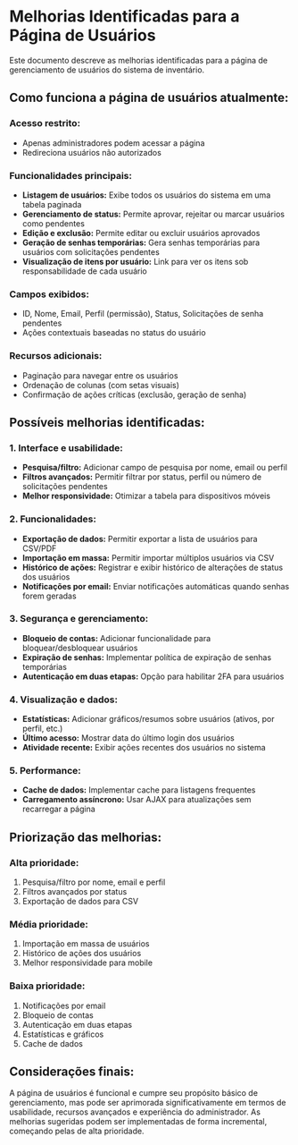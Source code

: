 # Melhorias Identificadas para a Página de Usuários

Este documento descreve as melhorias identificadas para a página de gerenciamento de usuários do sistema de inventário.

## Como funciona a página de usuários atualmente:

### Acesso restrito:
- Apenas administradores podem acessar a página
- Redireciona usuários não autorizados

### Funcionalidades principais:
- **Listagem de usuários:** Exibe todos os usuários do sistema em uma tabela paginada
- **Gerenciamento de status:** Permite aprovar, rejeitar ou marcar usuários como pendentes
- **Edição e exclusão:** Permite editar ou excluir usuários aprovados
- **Geração de senhas temporárias:** Gera senhas temporárias para usuários com solicitações pendentes
- **Visualização de itens por usuário:** Link para ver os itens sob responsabilidade de cada usuário

### Campos exibidos:
- ID, Nome, Email, Perfil (permissão), Status, Solicitações de senha pendentes
- Ações contextuais baseadas no status do usuário

### Recursos adicionais:
- Paginação para navegar entre os usuários
- Ordenação de colunas (com setas visuais)
- Confirmação de ações críticas (exclusão, geração de senha)

## Possíveis melhorias identificadas:

### 1. Interface e usabilidade:
- **Pesquisa/filtro:** Adicionar campo de pesquisa por nome, email ou perfil
- **Filtros avançados:** Permitir filtrar por status, perfil ou número de solicitações pendentes
- **Melhor responsividade:** Otimizar a tabela para dispositivos móveis

### 2. Funcionalidades:
- **Exportação de dados:** Permitir exportar a lista de usuários para CSV/PDF
- **Importação em massa:** Permitir importar múltiplos usuários via CSV
- **Histórico de ações:** Registrar e exibir histórico de alterações de status dos usuários
- **Notificações por email:** Enviar notificações automáticas quando senhas forem geradas

### 3. Segurança e gerenciamento:
- **Bloqueio de contas:** Adicionar funcionalidade para bloquear/desbloquear usuários
- **Expiração de senhas:** Implementar política de expiração de senhas temporárias
- **Autenticação em duas etapas:** Opção para habilitar 2FA para usuários

### 4. Visualização e dados:
- **Estatísticas:** Adicionar gráficos/resumos sobre usuários (ativos, por perfil, etc.)
- **Último acesso:** Mostrar data do último login dos usuários
- **Atividade recente:** Exibir ações recentes dos usuários no sistema

### 5. Performance:
- **Cache de dados:** Implementar cache para listagens frequentes
- **Carregamento assíncrono:** Usar AJAX para atualizações sem recarregar a página

## Priorização das melhorias:

### Alta prioridade:
1. Pesquisa/filtro por nome, email e perfil
2. Filtros avançados por status
3. Exportação de dados para CSV

### Média prioridade:
1. Importação em massa de usuários
2. Histórico de ações dos usuários
3. Melhor responsividade para mobile

### Baixa prioridade:
1. Notificações por email
2. Bloqueio de contas
3. Autenticação em duas etapas
4. Estatísticas e gráficos
5. Cache de dados

## Considerações finais:

A página de usuários é funcional e cumpre seu propósito básico de gerenciamento, mas pode ser aprimorada significativamente em termos de usabilidade, recursos avançados e experiência do administrador. As melhorias sugeridas podem ser implementadas de forma incremental, começando pelas de alta prioridade.